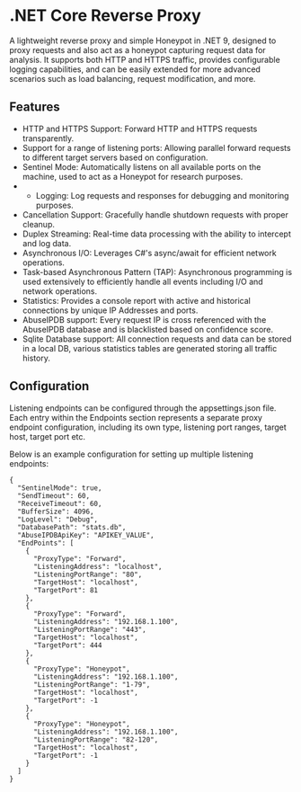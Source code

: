 # .NET Core Reverse Proxy
A lightweight reverse proxy and simple Honeypot in .NET 9, designed to proxy requests and also act as a honeypot capturing request data for analysis. It supports both HTTP and HTTPS traffic, provides configurable logging capabilities, and can be easily extended for more advanced scenarios such as load balancing, request modification, and more.

## Features
* HTTP and HTTPS Support: Forward HTTP and HTTPS requests transparently.
* Support for a range of listening ports: Allowing parallel forward requests to different target servers based on configuration.
* Sentinel Mode: Automatically listens on all available ports on the machine, used to act as a Honeypot for research purposes.
* * Logging: Log requests and responses for debugging and monitoring purposes.
* Cancellation Support: Gracefully handle shutdown requests with proper cleanup.
* Duplex Streaming: Real-time data processing with the ability to intercept and log data.
* Asynchronous I/O: Leverages C#'s async/await for efficient network operations.
* Task-based Asynchronous Pattern (TAP): Asynchronous programming is used extensively to efficiently handle all events including I/O and network operations.
* Statistics: Provides a console report with active and historical connections by unique IP Addresses and ports.
* AbuseIPDB support: Every request IP is cross referenced with the AbuseIPDB database and is blacklisted based on confidence score.
* Sqlite Database support: All connection requests and data can be stored in a local DB, various statistics tables are generated storing all traffic history.

## Configuration
Listening endpoints can be configured through the appsettings.json file. Each entry within the Endpoints section represents a separate proxy endpoint configuration, including its own type, listening port ranges, target host, target port etc.

Below is an example configuration for setting up multiple listening endpoints:

```
{
  "SentinelMode": true,
  "SendTimeout": 60,
  "ReceiveTimeout": 60,
  "BufferSize": 4096,
  "LogLevel": "Debug",
  "DatabasePath": "stats.db",
  "AbuseIPDBApiKey": "APIKEY_VALUE",
  "EndPoints": [
    {
      "ProxyType": "Forward",
      "ListeningAddress": "localhost",
      "ListeningPortRange": "80",
      "TargetHost": "localhost",
      "TargetPort": 81
    },
    {
      "ProxyType": "Forward",
      "ListeningAddress": "192.168.1.100",
      "ListeningPortRange": "443",
      "TargetHost": "localhost",
      "TargetPort": 444
    },
    {
      "ProxyType": "Honeypot",
      "ListeningAddress": "192.168.1.100",
      "ListeningPortRange": "1-79",
      "TargetHost": "localhost",
      "TargetPort": -1
    },
    {
      "ProxyType": "Honeypot",
      "ListeningAddress": "192.168.1.100",
      "ListeningPortRange": "82-120",
      "TargetHost": "localhost",
      "TargetPort": -1
    }
  ]
}
```